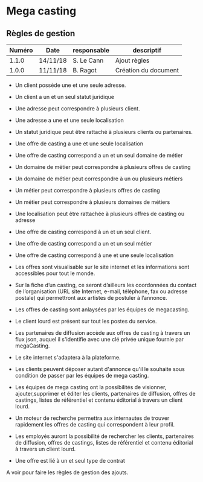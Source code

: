 # Mega casting

## Règles de gestion

| Numéro | Date     | responsable | descriptif           |
| ------ | -------- | ----------- | -------------------- |
| 1.1.0  | 14/11/18 | S. Le Cann  | Ajout règles         |
| 1.0.0  | 11/11/18 | B. Ragot    | Création du document |

- Un client possède une et une seule adresse.
- Un client a un et un seul statut juridique
- Une adresse peut correspondre à plusieurs client.
- Une adresse a une et une seule localisation
- Un statut juridique peut être rattaché à plusieurs clients ou partenaires.
- Une offre de casting a une et une seule localisation
- Une offre de casting correspond a un et un seul domaine de métier
- Un domaine de métier peut correspondre à plusieurs offres de casting
- Un domaine de métier peut correspondre à un ou plusieurs métiers
- Un métier peut correspondre à plusieurs offres de casting
- Un métier peut correspondre à plusieurs domaines de métiers
- Une localisation peut être rattachée à plusieurs offres de casting ou adresse
- Une offre de casting correspond à un et un seul client.
- Une offre de casting correspond a un et un seul métier
- Une offre de casting correspond à une et une seule localisation

- Les offres sont visualisable sur le site internet et les informations sont accessibles pour tout le monde.
- Sur la fiche d’un casting, ce seront d’ailleurs les coordonnées du contact de l’organisation (URL site Internet, e-mail, téléphone, fax ou adresse postale) qui permettront aux artistes de postuler à l’annonce.
- Les offres de casting sont anlaysées par les équipes de megacasting.
- Le client lourd est présent sur tout les postes du service.
- Les partenaires de diffusion accède aux offres de casting à travers un flux json, auquel il s'identifie avec une clé privée unique fournie par megaCasting.
- Le site internet s'adaptera à la plateforme.

- Les clients peuvent déposer autant d'annonce qu'il le souhaite sous condition de passer par les équipes de mega casting.
- Les équipes de mega casting ont la possibilités de visionner, ajouter,supprimer et éditer les clients, partenaires de diffusion, offres de castings, listes de référentiel et contenu éditorial à travers un client lourd.
- Un moteur de recherche permettra aux internautes de trouver rapidement les offres de casting qui correspondent à leur profil.
- Les employés auront la possibilité de rechercher les clients, partenaires de diffusion, offres de castings, listes de référentiel et contenu éditorial à travers un client lourd.
- Une offre est lié à un et seul type de contrat

A voir pour faire les règles de gestion des ajouts.